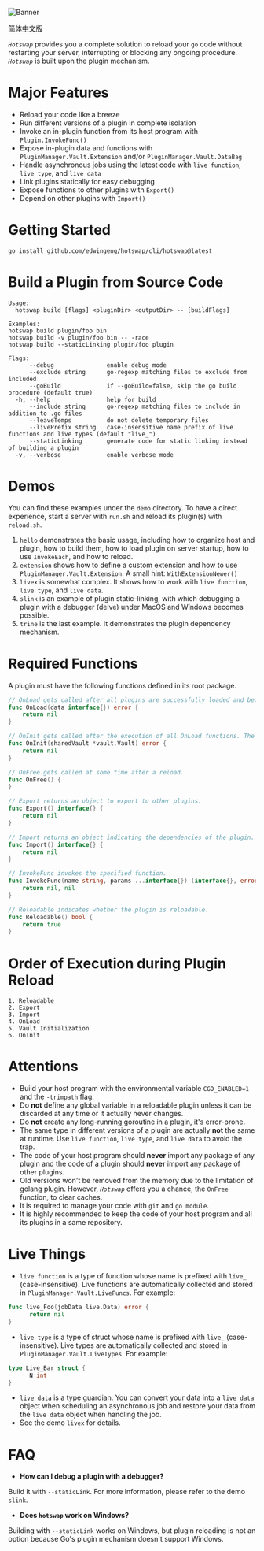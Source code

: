 ![Banner](imgs/banner.jpg?raw=true "Hotswap")

[简体中文版](./README.zh-CN.md)

*`Hotswap`* provides you a complete solution to reload your `go` code without restarting your server, interrupting or blocking any ongoing procedure. *`Hotswap`* is built upon the plugin mechanism.

# Major Features

- Reload your code like a breeze
- Run different versions of a plugin in complete isolation
- Invoke an in-plugin function from its host program with `Plugin.InvokeFunc()`
- Expose in-plugin data and functions with `PluginManager.Vault.Extension` and/or `PluginManager.Vault.DataBag`
- Handle asynchronous jobs using the latest code with `live function`, `live type`, and `live data`
- Link plugins statically for easy debugging
- Expose functions to other plugins with `Export()`
- Depend on other plugins with `Import()`

# Getting Started

```
go install github.com/edwingeng/hotswap/cli/hotswap@latest
```

# Build a Plugin from Source Code

```
Usage:
  hotswap build [flags] <pluginDir> <outputDir> -- [buildFlags]

Examples:
hotswap build plugin/foo bin
hotswap build -v plugin/foo bin -- -race
hotswap build --staticLinking plugin/foo plugin

Flags:
      --debug               enable debug mode
      --exclude string      go-regexp matching files to exclude from included
      --goBuild             if --goBuild=false, skip the go build procedure (default true)
  -h, --help                help for build
      --include string      go-regexp matching files to include in addition to .go files
      --leaveTemps          do not delete temporary files
      --livePrefix string   case-insensitive name prefix of live functions and live types (default "live_")
      --staticLinking       generate code for static linking instead of building a plugin
  -v, --verbose             enable verbose mode
```

# Demos

You can find these examples under the `demo` directory. To have a direct experience, start a server with `run.sh` and reload its plugin(s) with `reload.sh`.

1. `hello` demonstrates the basic usage, including how to organize host and plugin, how to build them, how to load plugin on server startup, how to use `InvokeEach`, and how to reload.
2. `extension` shows how to define a custom extension and how to use `PluginManager.Vault.Extension`. A small hint: `WithExtensionNewer()`
3. `livex` is somewhat complex. It shows how to work with `live function`, `live type`, and `live data`.
4. `slink` is an example of plugin static-linking, with which debugging a plugin with a debugger (delve) under MacOS and Windows becomes possible.
5. `trine` is the last example. It demonstrates the plugin dependency mechanism.

# Required Functions

A plugin must have the following functions defined in its root package.

``` go
// OnLoad gets called after all plugins are successfully loaded and before the Vault is initialized.
func OnLoad(data interface{}) error {
    return nil
}

// OnInit gets called after the execution of all OnLoad functions. The Vault is ready now.
func OnInit(sharedVault *vault.Vault) error {
    return nil
}

// OnFree gets called at some time after a reload.
func OnFree() {
}

// Export returns an object to export to other plugins.
func Export() interface{} {
    return nil
}

// Import returns an object indicating the dependencies of the plugin.
func Import() interface{} {
    return nil
}

// InvokeFunc invokes the specified function.
func InvokeFunc(name string, params ...interface{}) (interface{}, error) {
    return nil, nil
}

// Reloadable indicates whether the plugin is reloadable.
func Reloadable() bool {
    return true
}
```

# Order of Execution during Plugin Reload

```
1. Reloadable
2. Export
3. Import
4. OnLoad
5. Vault Initialization
6. OnInit
```

# Attentions

- Build your host program with the environmental variable `CGO_ENABLED=1` and the `-trimpath` flag.
- Do **not** define any global variable in a reloadable plugin unless it can be discarded at any time or it actually never changes.
- Do **not** create any long-running goroutine in a plugin, it's error-prone.
- The same type in different versions of a plugin are actually **not** the same at runtime. Use `live function`, `live type`, and `live data` to avoid the trap.
- The code of your host program should **never** import any package of any plugin and the code of a plugin should **never** import any package of other plugins.
- Old versions won't be removed from the memory due to the limitation of golang plugin. However, *`Hotswap`* offers you a chance, the `OnFree` function, to clear caches.
- It is required to manage your code with `git` and `go module`.
- It is highly recommended to keep the code of your host program and all its plugins in a same repository.

# Live Things

- `live function` is a type of function whose name is prefixed with `live_` (case-insensitive). Live functions are automatically collected and stored in `PluginManager.Vault.LiveFuncs`. For example:
``` go
func live_Foo(jobData live.Data) error {
      return nil
}
```
- `live type` is a type of struct whose name is prefixed with `live_` (case-insensitive). Live types are automatically collected and stored in `PluginManager.Vault.LiveTypes`. For example:
``` go
type Live_Bar struct {
      N int
}
```
- [`live data`](https://github.com/edwingeng/live) is a type guardian. You can convert your data into a `live data` object when scheduling an asynchronous job and restore your data from the `live data` object when handling the job.
- See the demo `livex` for details.

# FAQ

- **How can I debug a plugin with a debugger?**

Build it with `--staticLink`. For more information, please refer to the demo `slink`.

- **Does `hotswap` work on Windows?**

Building with `--staticLink` works on Windows, but plugin reloading is not an option because Go's plugin mechanism doesn't support Windows.


&nbsp;<br/>
&nbsp;<br/>
&nbsp;<br/>
&nbsp;<br/>
&nbsp;<br/>
&nbsp;<br/>
&nbsp;<br/>
&nbsp;<br/>
&nbsp;<br/>
&nbsp;<br/>
&nbsp;<br/>
&nbsp;<br/>
&nbsp;<br/>
&nbsp;<br/>
&nbsp;<br/>
&nbsp;<br/>
&nbsp;<br/>
&nbsp;<br/>
&nbsp;<br/>
&nbsp;<br/>
